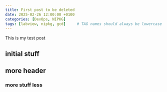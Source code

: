 ```yaml
---
title: First post to be deleted 
date: 2025-02-26 12:00:00 +0100
categories: [DevOps, NIPKG]
tags: [labview, nipkg, gcd]     # TAG names should always be lowercase
---
```


This is my test post

## initial stuff

## more header


### more stuff less
